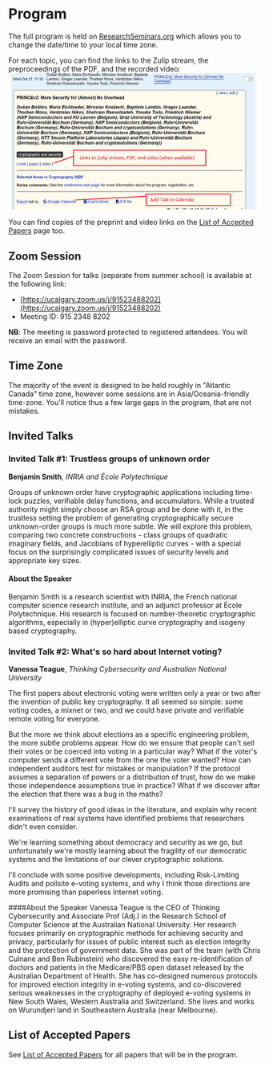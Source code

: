 # Program

The full program is held on [ResearchSeminars.org](https://researchseminars.org/seminar/SAC2020) which allows you to change the date/time to your local time zone.

For each topic, you can find the links to the Zulip stream, the preproceedings of the PDF, and the recorded video:
![](/images/talkstuff.png)

You can find copies of the preprint and video links on the [List of Accepted Papers](papers.html) page too.

## Zoom Session

The Zoom Session for talks (separate from summer school) is available at the following link:

* [https://ucalgary.zoom.us/j/91523488202](https://ucalgary.zoom.us/j/91523488202)
* Meeting ID: 915 2348 8202

**NB**: The meeting is password protected to registered attendees. You will receive an email with the password.

## Time Zone

The majority of the event is designed to be held roughly in "Atlantic Canada" time zone, however some sessions are in Asia/Oceania-friendly time-zone. You'll notice thus a few large gaps in the program, that are not mistakes.

## Invited Talks
### Invited Talk #1: Trustless groups of unknown order

**Benjamin Smith**, *INRIA and École Polytechnique*

Groups of unknown order have cryptographic applications including time-lock puzzles, verifiable delay functions, and accumulators. While a trusted authority might simply choose an RSA group and be done with it, in the trustless setting the problem of generating cryptographically secure unknown-order groups is much more subtle. We will explore this problem, comparing two concrete constructions - class groups of quadratic imaginary fields, and Jacobians of  hyperelliptic curves - with a special focus on the surprisingly complicated issues of security levels and appropriate key sizes.


#### About the Speaker

Benjamin Smith is a research scientist with INRIA, the French national computer science research institute, and an adjunct professor at École Polytechnique.  His research is focused on number-theoretic cryptographic algorithms, especially in (hyper)elliptic curve cryptography and isogeny based cryptography.


### Invited Talk #2: What's so hard about Internet voting?

**Vanessa Teague**, *Thinking Cybersecurity and Australian National University*

The first papers about electronic voting were written only a year or two after the invention of public key cryptography.  It all seemed so simple: some voting codes, a mixnet or two, and we could have private and verifiable remote voting for everyone.  

But the more we think about elections as a specific engineering problem, the more subtle problems appear. How do we ensure that people can't sell their votes or be coerced into voting in a particular way?  What if the voter's computer sends a different vote from the one the voter wanted? How can independent auditors test for mistakes or manipulation?  If the protocol assumes a separation of powers or a distribution of trust, how do we make those independence assumptions true in practice?  What if we discover after the election that there was a bug in the maths?

I'll survey the history of good ideas in the literature, and explain why recent examinations of real systems have identified problems that researchers didn't even consider.

We're learning something about democracy and security as we go, but unfortunately we're mostly learning about the fragility of our democratic systems and the limitations of our clever cryptographic solutions. 

I'll conclude with some positive developments, including Risk-Limiting Audits and pollsite e-voting systems, and why I think those directions are more promising than paperless Internet voting.

####About the Speaker
Vanessa Teague is the CEO of Thinking Cybersecurity and Associate Prof (Adj.) in the Research School of Computer Science at the Australian National University.  Her research focuses primarily on cryptographic methods for achieving security and privacy, particularly for issues of public interest such as election integrity and the protection of government data. She was part of the team (with Chris Culnane and Ben Rubinstein) who discovered the easy re-identification of doctors and patients in the Medicare/PBS open dataset released by the Australian Department of Health. She has co-designed numerous protocols for improved election integrity in e-voting systems, and co-discovered serious weaknesses in the cryptography of deployed e-voting systems in New South Wales, Western Australia and Switzerland. She lives and works on Wurundjeri land in Southeastern Australia (near Melbourne). 

## List of Accepted Papers
See [List of Accepted Papers](papers.html) for all papers that will be in the program.